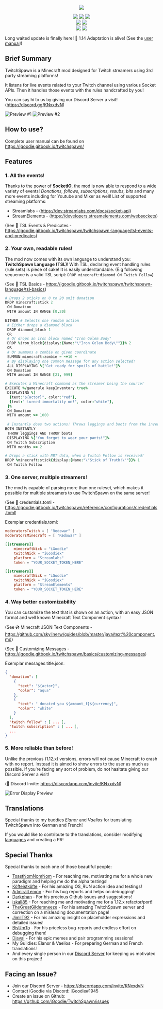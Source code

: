 <p align="center"><img src="https://cdn.discordapp.com/attachments/460909423045509140/460909450354622476/logo.png"></p>

<!-- Badges -->
<p align="center">
  <a href="https://www.twitch.tv/"><img src="https://img.shields.io/badge/api-twitch-b19dd8.svg"></a>
  <a href="https://streamlabs.com"><img src="https://img.shields.io/badge/api-streamlabs-32c3a2.svg"></a>
  <a href="https://streamelements.com"><img src="https://img.shields.io/badge/api-streamelements-f72c00.svg"></a>
  <br/>
  <a href="https://minecraft.curseforge.com/projects/twitchspawn"><img src="http://cf.way2muchnoise.eu/full_273382_downloads.svg"></a>
  <a href="https://minecraft.curseforge.com/projects/twitchspawn"><img src="http://cf.way2muchnoise.eu/versions/273382.svg"></a>
  <br/>
  <a href="https://twitter.com/iGoodiex"><img src="https://img.shields.io/twitter/follow/iGoodiex?style=social"></a>
  <a href="https://www.patreon.com/iGoodie"><img src="https://img.shields.io/endpoint.svg?url=https%3A%2F%2Fshieldsio-patreon.herokuapp.com%2Figoodie"></a>
</p>

Long waited update is finally here! :tada: 1.14 Adaptation is alive! (See the [user manual](https://igoodie.gitbook.io/twitchspawn/)!)
 
## Brief Summary
TwitchSpawn is a Minecraft mod designed for Twitch streamers using 3rd party streaming platforms!

It listens for live events related to your Twitch channel using various Socket APIs.
Then it handles those events with the rules handcrafted by you!

You can say hi to us by giving our Discord Server a visit! (https://discord.gg/KNxxdvN)

![Preview #1](preview/preview1.png)
![Preview #2](preview/preview2.png)

## How to use?
Complete user manual can be found on https://igoodie.gitbook.io/twitchspawn/

## Features
### 1. All the events!
Thanks to the power of **SocketIO**, the mod is now able to respond to a wide variety of events!
*Donations, follows, subscriptions, resubs, bits* and many more events including for Youtube and Mixer as well!
List of supported streaming platforms:
- Streamlabs - (https://dev.streamlabs.com/docs/socket-api)
- StreamElements - (https://developers.streamelements.com/websockets)

(See 📜 TSL Events & Predicates - https://igoodie.gitbook.io/twitchspawn/twitchspawn-language/tsl-events-and-predicates)

### 2. Your own, readable rules!
The mod now comes with its own language to understand you: **TwitchSpawn Language (TSL)**!
With TSL, declaring event handling rules (rule sets) is piece of cake! It is easily understandable.
(E.g following sequence is a valid TSL script: `DROP minecraft:diamond ON Twitch Follow`)

(See 📜 TSL Basics - https://igoodie.gitbook.io/twitchspawn/twitchspawn-language/tsl-basics)

```coffeescript
# Drops 2 sticks on 0 to 20 unit donation
DROP minecraft:stick 2
 ON Donation
 WITH amount IN RANGE [0,20]
 
EITHER # Selects one random action
 # Either drops a diamond block
 DROP diamond_block 1
 OR
 # Or drops an iron block named "Iron Golem Body"
 DROP %iron_block{display:{Name:"\"Iron Golem Body\""}}% 2
 OR
 # Or summons a zombie on given coordinate
 SUMMON minecraft:zombie ~ ~+10 ~
 # By displaying one common message for any action selected!
 ALL DISPLAYING %["Get ready for spoils of battle!"]%
 ON Donation
 WITH amount IN RANGE [21, 999]

# Executes a Minecraft command as the streamer being the source!
EXECUTE %/gamerule keepInventory true%
 DISPLAYING %[
  {text:"${actor}", color:"red"},
  {text:" turned immortality on!", color:"white"},
 ]%
 ON Donation
 WITH amount >= 1000
 
 # Instantly does two actions! Throws leggings and boots from the inventory!
BOTH INSTANTLY
 THROW leggings AND THROW boots
 DISPLAYING %["You forgot to wear your pants!"]%
 ON Twitch Subscription
 WITH months >= 2

# Drops a stick with NBT data, when a Twitch Follow is received!
DROP %minecraft:stick{display:{Name:"\"Stick of Truth!\""}}% 1
 ON Twitch Follow
```

### 3. One server, multiple streamers!
The mod is capable of parsing more than one ruleset,
which makes it possible for multiple streamers to use TwitchSpawn on the same server!

(See 📄 credentials.toml - https://igoodie.gitbook.io/twitchspawn/reference/configurations/credentials.toml)

Exemplar credentials.toml:
```toml
moderatorsTwitch = [ "Redowar" ]
moderatorsMinecraft = [ "Redowar" ]

[[streamers]]
	minecraftNick = "iGoodie"
	twitchNick = "iGoodiex"
	platform = "Streamlabs"
	token = "YOUR_SOCKET_TOKEN_HERE"

[[streamers]]
	minecraftNick = "iGoodie"
	twitchNick = "iGoodiex"
	platform = "StreamElements"
	token = "YOUR_SOCKET_TOKEN_HERE"
```

### 4. Way better customizability
You can customize the text that is shown on an action,
with an easy JSON format and well known Minecraft Text Component syntax!

(See 💿 Minecraft JSON Text Components - https://github.com/skylinerw/guides/blob/master/java/text%20component.md)

(See 📘 Customizing Messages - https://igoodie.gitbook.io/twitchspawn/basics/customizing-messages)

Exemplar messages.title.json:
```json
{
  "donation": [
    {
      "text": "${actor}",
      "color": "aqua"
    },
    {
      "text": " donated you ${amount_f}${currency}",
      "color": "white"
    }
  ],
  "twitch follow" : [ ... ],
  "twitch subscription" : [ ... ],
  ...
}
```
### 5. More reliable than before!
Unlike the previous (1.12.x) versions, errors will not cause Minecraft to crash with no report.
Instead it is aimed to show errors to the user as much as possible.
If you're facing any sort of problem, do not hasitate giving our Discord Server a visit!

(👾 Discord Invite: https://discordapp.com/invite/KNxxdvN)

![Error Display Preview](preview/error_preview.png)

## Translations
Special thanks to my buddies _Elanor_ and _Vaelios_ for
translating TwitchSpawn into German and French!

If you would like to contribute to the translations, consider modifying
[languages](https://github.com/iGoodie/TwitchSpawn/tree/master/src/main/resources/assets/twitchspawn/lang)
and creating a PR!

## Special Thanks
Special thanks to each one of those beautiful people:
* [ToastNomNomNom](https://www.twitch.tv/toastnomnomnom) - For reaching me, motivating me for a whole new paradigm and helping me do the alpha testings!
* [Köfteistköfte](https://www.youtube.com/user/kofteistkofte) - For his amazing OS_RUN action idea and testings!
* [AdmiralLemon](https://www.twitch.tv/theadmirallemon) - For his bug reports and helps on debugging!
* [Darkphan](https://www.twitch.tv/darkphan) - For his precious Github issues and suggestions!
* [iskall85](https://www.twitch.tv/iskall85) - For reaching me and motivating me for a 1.12.x refactor/port!
* [TheGreatGildersneeze](https://www.twitch.tv/thegreatgildersneeze) - For his amazing TwitchSpawn server and correction on a misleading documentation page!
* [JimilT92](https://github.com/JimiIT92) - For his amazing insight on placeholder expressions and detailed issues!
* [BisUmTo](https://www.twitch.tv/bisumto) - For his priceless bug-reports and endless effort on debugging them!
* [Diaval](https://github.com/thediaval) - For his epic memes and pair programming sessions!
* My Guildies: Elanor & Vaelios - For preparing German and French translations!
* And every single person in our [Discord Server](https://discord.gg/KNxxdvN) for keeping us motivated on this project!

## Facing an Issue?
- Join our Discord Server - https://discordapp.com/invite/KNxxdvN
- Contact iGoodie via Discord: iGoodie#1945
- Create an issue on Github: https://github.com/iGoodie/TwitchSpawn/issues

